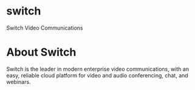# switch
Switch Video Communications

# About Switch

Switch is the leader in modern enterprise video communications, with an easy, reliable cloud platform for video and audio conferencing, chat, and webinars.
